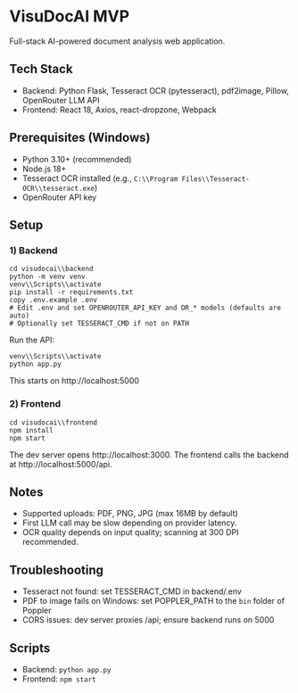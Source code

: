 # VisuDocAI MVP

Full-stack AI-powered document analysis web application.

## Tech Stack
- Backend: Python Flask, Tesseract OCR (pytesseract), pdf2image, Pillow, OpenRouter LLM API
- Frontend: React 18, Axios, react-dropzone, Webpack

## Prerequisites (Windows)
- Python 3.10+ (recommended)
- Node.js 18+
- Tesseract OCR installed (e.g., `C:\\Program Files\\Tesseract-OCR\\tesseract.exe`)
- OpenRouter API key

## Setup

### 1) Backend
```
cd visudocai\\backend
python -m venv venv
venv\\Scripts\\activate
pip install -r requirements.txt
copy .env.example .env
# Edit .env and set OPENROUTER_API_KEY and OR_* models (defaults are auto)
# Optionally set TESSERACT_CMD if not on PATH
```

Run the API:
```
venv\\Scripts\\activate
python app.py
```
This starts on http://localhost:5000

### 2) Frontend
```
cd visudocai\\frontend
npm install
npm start
```
The dev server opens http://localhost:3000. The frontend calls the backend at http://localhost:5000/api.

## Notes
- Supported uploads: PDF, PNG, JPG (max 16MB by default)
- First LLM call may be slow depending on provider latency.
- OCR quality depends on input quality; scanning at 300 DPI recommended.

## Troubleshooting
- Tesseract not found: set TESSERACT_CMD in backend/.env
- PDF to image fails on Windows: set POPPLER_PATH to the `bin` folder of Poppler
- CORS issues: dev server proxies /api; ensure backend runs on 5000

## Scripts
- Backend: `python app.py`
- Frontend: `npm start`

